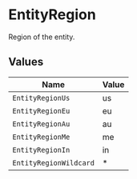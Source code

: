# EntityRegion

Region of the entity.


## Values

| Name                   | Value                  |
| ---------------------- | ---------------------- |
| `EntityRegionUs`       | us                     |
| `EntityRegionEu`       | eu                     |
| `EntityRegionAu`       | au                     |
| `EntityRegionMe`       | me                     |
| `EntityRegionIn`       | in                     |
| `EntityRegionWildcard` | *                      |